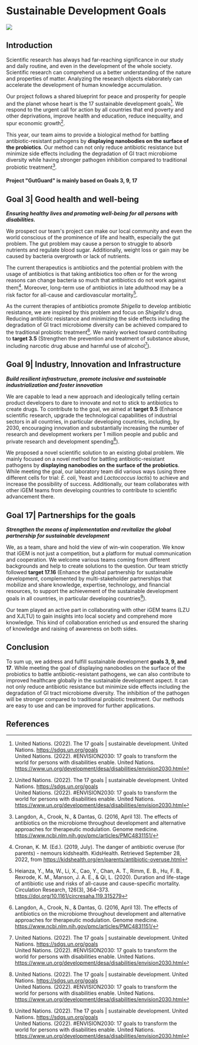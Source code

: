 <div class="h1-bg">
    <h1 class>Sustainable Development Goals</h1>
    <img src="https://static.igem.wiki/teams/4161/wiki/fig-sus.png" />
</div>

## Introduction

Scientific research has always had far-reaching significance in our study and
daily routine, and even in the development of the whole society. Scientific
research can comprehend us a better understanding of the nature and properties
of matter. Analyzing the research objects elaborately can accelerate the
development of human knowledge accumulation.

Our project follows a shared blueprint for peace and prosperity for people and
the planet whose heart is the 17 sustainable development goals[^UN2022]. We
respond to the urgent call for action by all countries that end poverty and
other deprivations, improve health and education, reduce inequality, and spur
economic growth[^UN2022].

This year, our team aims to provide a biological method for battling
antibiotic-resistant pathogens by **displaying nanobodies on the surface of the
probiotics**. Our method can not only reduce antibiotic resistance but minimize
side effects including the degradation of GI tract microbiome diversity while
having stronger pathogen inhibition compared to traditional probiotic treatment[^Langdon2016].

#### Project "GutGuard" is mainly based on Goals 3, 9, 17

## Goal 3| Good health and well-being

***Ensuring healthy lives and promoting well-being for all persons with
disabilities.***

We prospect our team's project can make our local community and even the
world conscious of the prominence of life and health, especially the gut
problem. The gut problem may cause a person to struggle to absorb nutrients and
regulate blood sugar. Additionally, weight loss or gain may be caused by
bacteria overgrowth or lack of nutrients.

The current therapeutics is antibiotics and the potential problem with the
usage of antibiotics is that taking antibiotics too often or for the wrong
reasons can change bacteria so much that antibiotics do not work against them[^Cronan2019].
Moreover, long-term use of antibiotics in late adulthood may be
a risk factor for all-cause and cardiovascular mortality[^Heianza2020].

As the current therapies of antibiotics promote *Shigella* to develop antibiotic
resistance, we are inspired by this problem and focus on *Shigella*'s drug.
Reducing antibiotic resistance and minimizing the side effects including the
degradation of GI tract microbiome diversity can be achieved compared to the
traditional probiotic treatment[^Langdon2016]. We mainly worked toward
contributing to **target 3.5** (Strengthen the prevention and treatment of
substance abuse, including narcotic drug abuse and harmful use of alcohol[^UN2022]).

## Goal 9| Industry, Innovation and Infrastructure

***Build resilient infrastructure, promote inclusive and sustainable
industrialization and foster innovation***

We are capable to lead a new approach and ideologically telling certain product
developers to dare to innovate and not to stick to antibiotics to create drugs.
To contribute to the goal, we aimed at **target 9.5** (Enhance scientific
research, upgrade the technological capabilities of industrial sectors in all
countries, in particular developing countries, including, by 2030, encouraging
innovation and substantially increasing the number of research and development
workers per 1 million people and public and private research and development
spending[^UN2022]).

We proposed a novel scientific solution to an existing global problem. We
mainly focused on a novel method for battling antibiotic-resistant pathogens by
**displaying nanobodies on the surface of the probiotics**. While meeting the
goal, our laboratory team did various ways (using three different cells for
trial: *E. coli*, Yeast and *Lactococcus lactis*) to achieve and increase the
possibility of success. Additionally, our team collaborates with other iGEM
teams from developing countries to contribute to scientific advancement there.

## Goal 17| Partnerships for the goals

***Strengthen the means of implementation and revitalize the global partnership
for sustainable development***

We, as a team, share and hold the view of win-win cooperation. We know that
iGEM is not just a competition, but a platform for mutual communication and
cooperation. We welcome various teams coming from different backgrounds and
help to create solutions to the question. Our team strictly followed **target
17.16** (Enhance the global partnership for sustainable development,
complemented by multi-stakeholder partnerships that mobilize and share
knowledge, expertise, technology, and financial resources, to support the
achievement of the sustainable development goals in all countries, in
particular developing countries[^UN2022]).

Our team played an active part in collaborating with other iGEM teams (LZU and
XJLTU) to gain insights into local society and comprehend more knowledge. This
kind of collaboration enriched us and ensured the sharing of knowledge and
raising of awareness on both sides.

## Conclusion

To sum up, we address and fulfill sustainable development **goals 3, 9, and
17**. While meeting the goal of displaying nanobodies on the surface of the
probiotics to battle antibiotic-resistant pathogens, we can also contribute to
improved healthcare globally in the sustainable development aspect. It can not
only reduce antibiotic resistance but minimize side effects including the
degradation of GI tract microbiome diversity. The inhibition of the pathogen
will be stronger compared to traditional probiotic treatment.  Our methods are
easy to use and can be improved for further applications.

## References

[^UN2022]: United Nations. (2022). The 17 goals | sustainable development. United Nations.
<https://sdgs.un.org/goals>\
United Nations. (2022). #ENVISION2030: 17 goals to transform the world for
persons with disabilities enable. United Nations.
<https://www.un.org/development/desa/disabilities/envision2030.html>

[^Langdon2016]: Langdon, A., Crook, N., & Dantas, G. (2016, April 13). The effects of
antibiotics on the microbiome throughout development and alternative approaches
for therapeutic modulation. Genome medicine.
<https://www.ncbi.nlm.nih.gov/pmc/articles/PMC4831151/>

[^Cronan2019]: Cronan, K. M. (Ed.). (2019, July). The danger of antibiotic overuse (for
parents) - nemours kidshealth. KidsHealth. Retrieved September 28, 2022, from
<https://kidshealth.org/en/parents/antibiotic-overuse.html>

[^Heianza2020]: Heianza, Y., Ma, W., Li, X., Cao, Y., Chan, A. T., Rimm, E. B., Hu, F. B.,
Rexrode, K. M., Manson, J. A. E., & Qi, L. (2020). Duration and life-stage of
antibiotic use and risks of all-cause and cause-specific mortality. Circulation
Research, 126(3), 364–373. <https://doi.org/10.1161/circresaha.119.315279>
